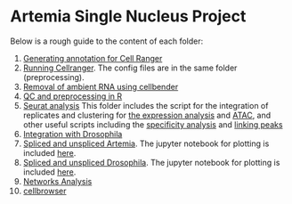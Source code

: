 # Artemia Single Nucleus Project
Below is a rough guide to the content of each folder:

1. [Generating annotation for Cell Ranger](https://github.com/Melkrewi/Artemia-snRNAseq-Project/blob/main/annotation/README.md)
2. [Running Cellranger](https://github.com/Melkrewi/Artemia-snRNAseq-Project/blob/main/preprocessing/cellranger.md). The config files are in the same folder (preprocessing).
3. [Removal of ambient RNA using cellbender](https://github.com/Melkrewi/Artemia-snRNAseq-Project/blob/main/ambient_rna_removal/cellbender.md)
4. [QC and preprocessing in R](https://github.com/Melkrewi/Artemia-snRNAseq-Project/tree/main/QC)
5. [Seurat analysis](https://github.com/Melkrewi/Artemia-snRNAseq-Project/tree/main/analysis) This folder includes the script for the integration of replicates and clustering for [the expression analysis](https://github.com/Melkrewi/Artemia-snRNAseq-Project/blob/main/analysis/run_analysis_Harmony_DUBStepR.R) and [ATAC](https://github.com/Melkrewi/Artemia-snRNAseq-Project/blob/main/analysis/new_atac_analysis_v3.R), and other useful scripts including the [specificity analysis](https://github.com/Melkrewi/Artemia-snRNAseq-Project/blob/main/analysis/specificity_analysis.R) and [linking peaks](https://github.com/Melkrewi/Artemia-snRNAseq-Project/blob/main/analysis/add_peaks.R) 
6. [Integration with Drosophila](https://github.com/Melkrewi/Artemia-snRNAseq-Project/blob/main/integration_with_drosophila/README.md)
7. [Spliced and unspliced Artemia](https://github.com/Melkrewi/Artemia-snRNAseq-Project/blob/main/Velocyto/Artemia/README.md). The jupyter notebook for plotting is included [here](https://github.com/Melkrewi/Artemia-snRNAseq-Project/blob/main/Velocyto/Artemia/RNA_velocity.ipynb).
8. [Spliced and unspliced Drosophila](https://github.com/Melkrewi/Artemia-snRNAseq-Project/blob/main/Velocyto/Drosophila/README.md). The jupyter notebook for plotting is included [here](https://github.com/Melkrewi/Artemia-snRNAseq-Project/blob/main/Velocyto/Drosophila/drosophila.ipynb).
9. [Networks Analysis](https://github.com/Melkrewi/Artemia-snRNAseq-Project/tree/main/Networks)
10. [cellbrowser](https://github.com/Melkrewi/Artemia-snRNAseq-Project/blob/main/cellbrowser.md)
